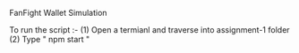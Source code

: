 FanFight Wallet Simulation

To run the script :-
(1) Open a termianl and traverse into assignment-1 folder
(2) Type " npm start "